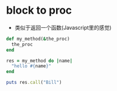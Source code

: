 # block to proc
- 类似于返回一个函数(Javascript里的感觉)

```rb
def my_method(&the_proc)
  the_proc
end

res = my_method do |name|
  "hello #{name}"
end

puts res.call("Bill")
```
